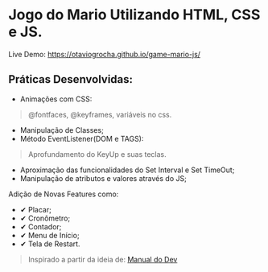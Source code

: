 # Jogo do Mario Utilizando HTML, CSS e JS.

Live Demo: https://otaviogrocha.github.io/game-mario-js/

## Práticas Desenvolvidas: 

- Animações com CSS:
> @fontfaces, @keyframes, variáveis no css.
- Manipulação de Classes;
- Método EventListener(DOM e TAGS):
 > Aprofundamento do KeyUp e suas teclas.
- Aproximação das funcionalidades do Set Interval e Set TimeOut;
- Manipulação de atributos e valores através do JS;



 Adição de Novas Features como: 
- ✔ Placar;
- ✔ Cronômetro;
- ✔ Contador;
- ✔ Menu de Início;
- ✔ Tela de Restart.


 > Inspirado a partir da ideia de: [Manual do Dev](https://www.youtube.com/c/ManualdoDev)


